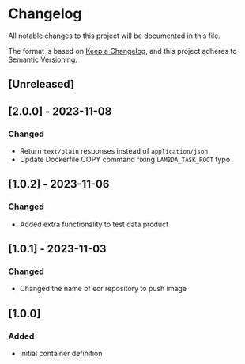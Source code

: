 <!-- markdownlint-disable MD003 -->

# Changelog

All notable changes to this project will be documented in this file.

The format is based on [Keep a Changelog](https://keepachangelog.com/en/1.0.0/),
and this project adheres to [Semantic Versioning](https://semver.org/spec/v2.0.0.html).

## [Unreleased]

## [2.0.0] - 2023-11-08

### Changed

- Return `text/plain` responses instead of `application/json`
- Update Dockerfile COPY command fixing `LAMBDA_TASK_ROOT` typo

## [1.0.2] - 2023-11-06

### Changed

- Added extra functionality to test data product

## [1.0.1] - 2023-11-03

### Changed

- Changed the name of ecr repository to push image

## [1.0.0]

### Added

- Initial container definition
